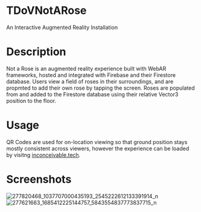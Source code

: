 # TDoVNotARose
An Interactive Augmented Reality Installation

# Description
Not a Rose is an augmented reality experience built with WebAR frameworks, hosted and integrated with Firebase and their Firestore database. Users view a field of roses in their surroundings, and are propmted to add their own rose by tapping the screen. Roses are populated from and added to the Firestore database using their relative Vector3 position to the floor. 

# Usage
QR Codes are used for on-location viewing so that ground position stays mostly consistent across viewers, however the experience can be loaded by visitng [inconceivable.tech](https://inconceivable.tech/).

# Screenshots

![277820468_1037707000435193_2545222612133391914_n](https://user-images.githubusercontent.com/51837112/163829239-4f4b812b-b4d1-48e3-b615-ab232f50066c.jpg)
![277621663_1685412225144757_5843554837773837715_n](https://user-images.githubusercontent.com/51837112/163829248-eaa05f20-08d5-4882-b20d-ed222ccadee2.jpg)


